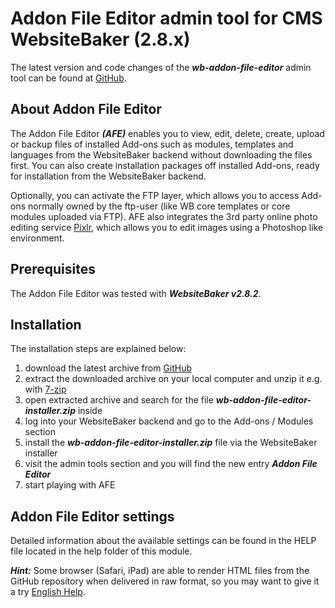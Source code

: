 # Addon File Editor admin tool for CMS WebsiteBaker (2.8.x)

The latest version and code changes of the ***wb-addon-file-editor*** admin tool can be found at [GitHub](https://github.com/cwsoft/wb-addon-file-editor).

## About Addon File Editor

The Addon File Editor ***(AFE)*** enables you to view, edit, delete, create, upload or backup files of installed Add-ons such as modules, templates and languages from the WebsiteBaker backend without downloading the files first. You can also create installation packages off installed Add-ons, ready for installation from the WebsiteBaker backend. 

Optionally, you can activate the FTP layer, which allows you to access Add-ons normally owned by the ftp-user (like WB core templates or core modules uploaded via FTP). AFE also integrates the 3rd party online photo editing service [Pixlr](http://pixlr.com), which allows you to edit images using a Photoshop like environment.

## Prerequisites

The Addon File Editor was tested with ***WebsiteBaker v2.8.2***.

## Installation

The installation steps are explained below:

1. download the latest archive from [GitHub](https://github.com/cwsoft/wb-addon-file-editor/downloads)
2. extract the downloaded archive on your local computer and unzip it e.g. with [7-zip](http://7-zip.org)
3. open extracted archive and search for the file ***wb-addon-file-editor-installer.zip*** inside
4. log into your WebsiteBaker backend and go to the Add-ons / Modules section
5. install the ***wb-addon-file-editor-installer.zip*** file via the WebsiteBaker installer
6. visit the admin tools section and you will find the new entry ***Addon File Editor***
7. start playing with AFE

## Addon File Editor settings

Detailed information about the available settings can be found in the HELP file located in the help folder of this module.

***Hint:*** Some browser (Safari, iPad) are able to render HTML files from the GitHub repository when delivered in raw format, so you may want to give it a try [English Help](https://raw.github.com/cwsoft/wb-addon-file-editor/master/help/help_en.html).
